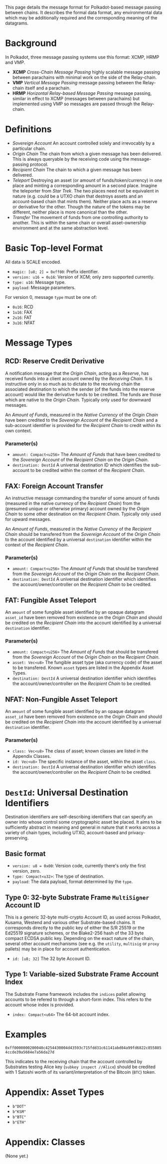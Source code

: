 This page details the message format for Polkadot-based message passing between chains. It describes the formal data format, any environmental data which may be additionally required and the corresponding meaning of the datagrams.

# Background

In Polkadot, three message passing systems use this format: XCMP, HRMP and VMP.

- **XCMP** *Cross-Chain Message Passing* highly scalable message passing between parachains with minimal work on the side of the Relay-chain.
- **VMP** *Vertical Message Passing* message passing between the Relay-chain itself and a parachain.
- **HRMP** *Horizontal Relay-based Message Passing* message passing, similar in effect to XCMP (messages between parachains) but implemented using VMP so messages are passed through the Relay-chain.


# Definitions

- *Sovereign Account* An account controlled solely and irrevocably by a particular chain.
- *Origin Chain* The chain from which a given message has been delivered. This is always queryable by the receiving code using the message-passing protocol.
- *Recipient Chain* The chain to which a given message has been delivered.
- *Teleport* Destroying an asset (or amount of funds/token/currency) in one place and minting a corresponding amount in a second place. Imagine the teleporter from *Star Trek*. The two places need not be equivalent in nature (e.g. could be a UTXO chain that destroys assets and an account-based chain that mints them). Neither place acts as a reserve or derivative for the other. Though the nature of the tokens may be different, neither place is more canonical than the other.
- *Transfer* The movement of funds from one controlling authority to another. This is within the same chain or overall asset-ownership environment and at the same abstraction level. 



# Basic Top-level Format

All data is SCALE encoded.

- `magic: [u8; 2] = 0xff00`: Prefix identifier.
- `version: u16 = 0u16`: Version of XCM; only zero supported currently.
- `type: u16`: Message type.
- `payload`: Message parameters.

For version 0, message `type` must be one of:

- `0u16`: RCD
- `1u16`: FAX
- `2u16`: FAT
- `3u16`: NFAT



# Message Types

## RCD: Reserve Credit Derivative

A notification message that the *Origin Chain*, acting as a *Reserve*, has received funds into a client account owned by the *Receiving Chain*. It is instructive only in so much as to dictate to the receiving chain the associated destination to which the sender (of the funds into the reserve account) would like the derivative funds to be credited. The funds are those which are native to the *Origin Chain*. Typically only used for downward messages.

An *Amount of Funds*, measured in the *Native Currency* of the *Origin Chain* have been credited to the *Sovereign Account* of the *Recipient Chain* and a sub-account identifier is provided for the *Recipient Chain* to credit within its own context.

### Parameter(s)

- `amount: Compact<u256>` The *Amount of Funds* that have been credited to the *Sovereign Account* of the *Recipient Chain* on the *Origin Chain*.
- `destination: DestId` A universal destination ID which identifies the sub-account to be credited within the context of the *Recipient Chain*.




## FAX: Foreign Account Transfer

An instructive message commanding the transfer of some amount of funds (measured in the native currency of the *Recipient Chain*) from the (presumed unique or otherwise primary) account owned by the *Origin Chain* to some other destination on the *Recipient Chain*. Typically only used for upward messages.

An *Amount of Funds*, measured in the *Native Currency* of the *Recipient Chain* should be transfered from the *Sovereign Account* of the *Origin Chain* to the account identified by a universal `destination` identifier within the context of the *Recipient Chain*.

### Parameter(s)

- `amount: Compact<u256>` The *Amount of Funds* that should be transfered from the *Sovereign Account* of the *Origin Chain* on the *Recipient Chain*.
- `destination: DestId` A universal destination identifier which identifies the account/owner/controller on the *Recipient Chain* to be credited.




## FAT: Fungible Asset Teleport

An `amount` of some fungible asset identified by an opaque datagram `asset_id` have been removed from existence on the *Origin Chain* and should be credited on the *Recipient Chain* into the account identified by a universal `destination` identifier.

### Parameter(s)

- `amount: Compact<u256>` The *Amount of Funds* that should be transfered from the *Sovereign Account* of the *Origin Chain* on the *Recipient Chain*.
- `asset: Vec<u8>` The fungible asset type (aka currency code) of the asset to be transfered. Known `asset` types are listed in the Appendix Asset Types.
- `destination: DestId` A universal destination identifier which identifies the account/owner/controller on the *Recipient Chain* to be credited.




## NFAT: Non-Fungible Asset Teleport

An `amount` of some fungible asset identified by an opaque datagram `asset_id` have been removed from existence on the *Origin Chain* and should be credited on the *Recipient Chain* into the account identified by a universal `destination` identifier.

### Parameter(s)

- `class: Vec<u8>` The class of asset; known classes are listed in the Appendix Classes.
- `id: Vec<u8>` The specific instance of the asset, within the asset `class`.
- `destination: DestId` A universal destination identifier which identifies the account/owner/controller on the *Recipient Chain* to be credited.



# `DestId`: Universal Destination Identifiers

Destination identifiers are self-describing identifiers that can specify an owner into whose control some cryptographic asset be placed. It aims to be sufficiently abstract in meaning and general in nature that it works across a variety of chain types, including UTXO, account-based and privacy-preserving.

## Basic format

- `version: u8 = 0x00`: Version code, currently there's only the first version, zero.
- `type: Compact<u32>`: The type of destination.
- `payload`: The data payload, format determined by the `type`.

## Type 0: 32-byte Substrate Frame `MultiSigner` Account ID

This is a generic 32-byte multi-crypto Account ID, as used across Polkadot, Kusama, Westend and various other Substrate-based chains. It corresponds directly to the public key of either the S/R 25519 or the Ed25519 signature schemes, or the Blake2-256 hash of the 33 byte compact ECDSA public key. Depending on the exact nature of the chain, several other account mechanisms (see e.g. the `utility`, `multisig` or `proxy` pallets) may be in place for account authentication.

- `id: [u8; 32]` The 32 byte Account ID.

## Type 1: Variable-sized Substrate Frame Account Index

The Substrate Frame framework includes the `indices` pallet allowing accounts to be refered to through a short-form index. This refers to the account whose index is provided.

- `index: Compact<u64>` The 64-bit account index.



# Examples

`0xff0000000200040c4254430004d43593c715fdd31c61141abd04a99fd6822c8558854ccde39a5684e7a56da27d`

This indicates to the receiving chain that the account controlled by Substrates testing Alice key (`subkey inspect //Alice`) should be credited with 1 Satoshi worth of its variant/interpretation of the Bitcoin (`BTC`) token.


# Appendix: Asset Types

- `b"DOT"`
- `b"KSM"`
- `b"BTC"`
- `b"ETH"`




# Appendix: Classes

(None yet.)